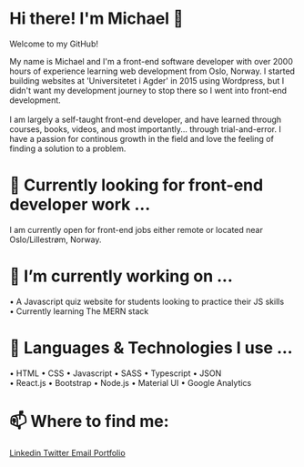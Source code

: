 # Hi there! I'm Michael 👋
Welcome to my GitHub!

My name is Michael and I'm a front-end software developer with over 2000 hours of experience learning web development from Oslo, Norway. I started building websites at 'Universitetet i Agder' in 2015 using Wordpress, but I didn't want my development journey to stop there so I went into front-end development. <br> <br> I am largely a self-taught front-end developer, and have learned through courses, books, videos, and most importantly... through trial-and-error. 
I have a passion for continous growth in the field and love the feeling of finding a solution to a problem.

# 🌱 Currently looking for front-end developer work ...
I am currently open for front-end jobs either remote or located near Oslo/Lillestrøm, Norway.

# 🔭 I’m currently working on ...
• A Javascript quiz website for students looking to practice their JS skills </br>
• Currently learning The MERN stack

# 🤔 Languages & Technologies I use ...
• HTML • CSS • Javascript • SASS • Typescript • JSON <br/>
• React.js • Bootstrap • Node.js • Material UI • Google Analytics

# 📫 Where to find me:
<a href="https://www.linkedin.com/in/michaelsiddiqi/"> Linkedin </a> <a href="https://twitter.com/DevrMichael"> Twitter </a> <a href="mailto:siddiqimichael@gmail.com"> Email </a> <a href="https://michaelsiddiqi.com/"> Portfolio </a> <br>
